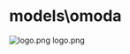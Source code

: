 <h1>models\omoda</h1>
<div class="container text-center">
<div class="row">
<div class="col col-lg-2 col-6">
<img src="https://media.evkx.net/multimedia/models/omoda/logo_xst.png" class="img-thumbnail" alt="logo.png">
logo.png
</div>
</div>
</div>
